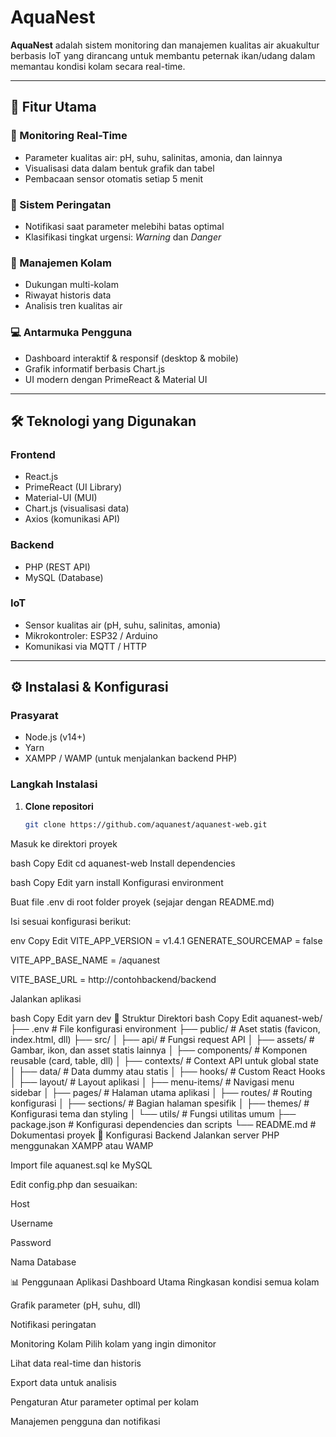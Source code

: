 # AquaNest

**AquaNest** adalah sistem monitoring dan manajemen kualitas air akuakultur berbasis IoT yang dirancang untuk membantu peternak ikan/udang dalam memantau kondisi kolam secara real-time.

---

## 🚀 Fitur Utama

### 🔎 Monitoring Real-Time
- Parameter kualitas air: pH, suhu, salinitas, amonia, dan lainnya
- Visualisasi data dalam bentuk grafik dan tabel
- Pembacaan sensor otomatis setiap 5 menit

### 🚨 Sistem Peringatan
- Notifikasi saat parameter melebihi batas optimal
- Klasifikasi tingkat urgensi: *Warning* dan *Danger*

### 🧠 Manajemen Kolam
- Dukungan multi-kolam
- Riwayat historis data
- Analisis tren kualitas air

### 💻 Antarmuka Pengguna
- Dashboard interaktif & responsif (desktop & mobile)
- Grafik informatif berbasis Chart.js
- UI modern dengan PrimeReact & Material UI

---

## 🛠️ Teknologi yang Digunakan

### Frontend
- React.js
- PrimeReact (UI Library)
- Material-UI (MUI)
- Chart.js (visualisasi data)
- Axios (komunikasi API)

### Backend
- PHP (REST API)
- MySQL (Database)

### IoT
- Sensor kualitas air (pH, suhu, salinitas, amonia)
- Mikrokontroler: ESP32 / Arduino
- Komunikasi via MQTT / HTTP

---

## ⚙️ Instalasi & Konfigurasi

### Prasyarat
- Node.js (v14+)
- Yarn
- XAMPP / WAMP (untuk menjalankan backend PHP)

### Langkah Instalasi

1. **Clone repositori**
   ```bash
   git clone https://github.com/aquanest/aquanest-web.git
Masuk ke direktori proyek

bash
Copy
Edit
cd aquanest-web
Install dependencies

bash
Copy
Edit
yarn install
Konfigurasi environment

Buat file .env di root folder proyek (sejajar dengan README.md)

Isi sesuai konfigurasi berikut:

env
Copy
Edit
VITE_APP_VERSION = v1.4.1
GENERATE_SOURCEMAP = false

VITE_APP_BASE_NAME = /aquanest

VITE_BASE_URL = http://contohbackend/backend


Jalankan aplikasi

bash
Copy
Edit
yarn dev
📁 Struktur Direktori
bash
Copy
Edit
aquanest-web/
├── .env                         # File konfigurasi environment
├── public/                      # Aset statis (favicon, index.html, dll)
├── src/
│   ├── api/                     # Fungsi request API
│   ├── assets/                  # Gambar, ikon, dan asset statis lainnya
│   ├── components/              # Komponen reusable (card, table, dll)
│   ├── contexts/                # Context API untuk global state
│   ├── data/                    # Data dummy atau statis
│   ├── hooks/                   # Custom React Hooks
│   ├── layout/                  # Layout aplikasi
│   ├── menu-items/              # Navigasi menu sidebar
│   ├── pages/                   # Halaman utama aplikasi
│   ├── routes/                  # Routing konfigurasi
│   ├── sections/                # Bagian halaman spesifik
│   ├── themes/                  # Konfigurasi tema dan styling
│   └── utils/                   # Fungsi utilitas umum
├── package.json                 # Konfigurasi dependencies dan scripts
└── README.md                    # Dokumentasi proyek
🔧 Konfigurasi Backend
Jalankan server PHP menggunakan XAMPP atau WAMP

Import file aquanest.sql ke MySQL

Edit config.php dan sesuaikan:

Host

Username

Password

Nama Database

📊 Penggunaan Aplikasi
Dashboard Utama
Ringkasan kondisi semua kolam

Grafik parameter (pH, suhu, dll)

Notifikasi peringatan

Monitoring Kolam
Pilih kolam yang ingin dimonitor

Lihat data real-time dan historis

Export data untuk analisis

Pengaturan
Atur parameter optimal per kolam

Manajemen pengguna dan notifikasi

